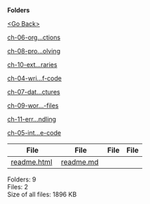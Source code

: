 **Folders**

[&lt;Go Back&gt;](../right.html)

[ch-06-org…ctions](ch-06-organizing-code-with-functions/right.html)

[ch-08-pro…olving](ch-08-problem-solving/right.html)

[ch-10-ext…raries](ch-10-external-libraries/right.html)

[ch-04-wri…f-code](ch-04-writing-your-first-lines-of-code/right.html)

[ch-07-dat…ctures](ch-07-data-structures/right.html)

[ch-09-wor…-files](ch-09-working-with-files/right.html)

[ch-11-err…ndling](ch-11-error-handling/right.html)

[ch-05-int…e-code](ch-05-interactive-code/right.html)

<table><thead><tr class="header"><th><strong>File</strong></th><th><strong>File</strong></th><th><strong>File</strong></th><th><strong>File</strong></th></tr></thead><tbody><tr class="odd"><td><a href="readme.html">readme.html</a> </td><td><a href="readme.md">readme.md</a> </td><td></td><td></td></tr></tbody></table>

Folders: 9  
Files: 2  
Size of all files: 1896 KB
